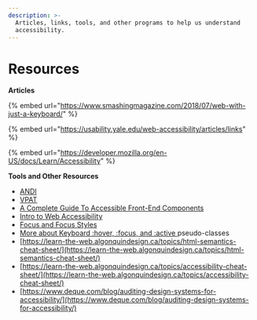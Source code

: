 ```yaml
---
description: >-
  Articles, links, tools, and other programs to help us understand
  accessibility.
---
```


# Resources

**Articles**

{% embed url="https://www.smashingmagazine.com/2018/07/web-with-just-a-keyboard/" %}

{% embed url="https://usability.yale.edu/web-accessibility/articles/links" %}

{% embed url="https://developer.mozilla.org/en-US/docs/Learn/Accessibility" %}

**Tools and Other Resources**

* [ANDI](https://www.ssa.gov/accessibility/andi/help/install.html)
* [VPAT](https://www.itic.org/policy/accessibility/vpat)
* [A Complete Guide To Accessible Front-End Components](https://www.smashingmagazine.com/2021/03/complete-guide-accessible-front-end-components/#top%20)
* [Intro to Web Accessibility](https://www.w3.org/WAI/fundamentals/accessibility-intro/)
* [Focus and Focus Styles](https://css-tricks.com/focusing-on-focus-styles/)
* [More about Keyboard :hover, :focus, and :active ](https://bitsofco.de/when-do-the-hover-focus-and-active-pseudo-classes-apply/)pseudo-classes 
* [https://learn-the-web.algonquindesign.ca/topics/html-semantics-cheat-sheet/](https://learn-the-web.algonquindesign.ca/topics/html-semantics-cheat-sheet/)
* [https://learn-the-web.algonquindesign.ca/topics/accessibility-cheat-sheet/](https://learn-the-web.algonquindesign.ca/topics/accessibility-cheat-sheet/)
* [https://www.deque.com/blog/auditing-design-systems-for-accessibility/](https://www.deque.com/blog/auditing-design-systems-for-accessibility/)

